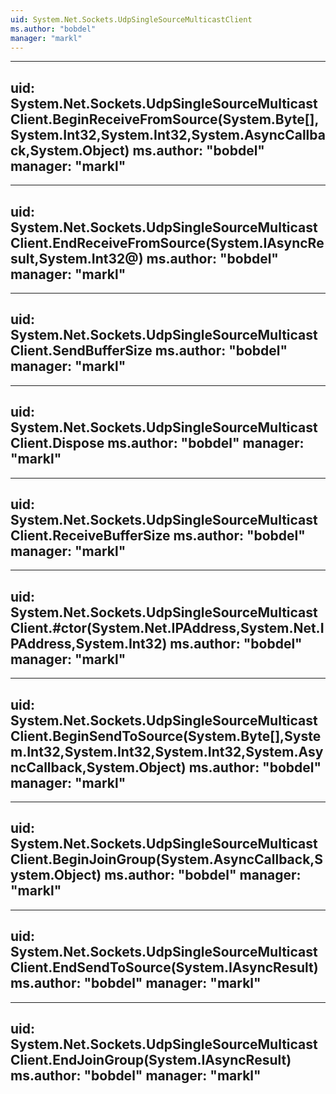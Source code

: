 ```yaml
---
uid: System.Net.Sockets.UdpSingleSourceMulticastClient
ms.author: "bobdel"
manager: "markl"
---
```


---
uid: System.Net.Sockets.UdpSingleSourceMulticastClient.BeginReceiveFromSource(System.Byte[],System.Int32,System.Int32,System.AsyncCallback,System.Object)
ms.author: "bobdel"
manager: "markl"
---

---
uid: System.Net.Sockets.UdpSingleSourceMulticastClient.EndReceiveFromSource(System.IAsyncResult,System.Int32@)
ms.author: "bobdel"
manager: "markl"
---

---
uid: System.Net.Sockets.UdpSingleSourceMulticastClient.SendBufferSize
ms.author: "bobdel"
manager: "markl"
---

---
uid: System.Net.Sockets.UdpSingleSourceMulticastClient.Dispose
ms.author: "bobdel"
manager: "markl"
---

---
uid: System.Net.Sockets.UdpSingleSourceMulticastClient.ReceiveBufferSize
ms.author: "bobdel"
manager: "markl"
---

---
uid: System.Net.Sockets.UdpSingleSourceMulticastClient.#ctor(System.Net.IPAddress,System.Net.IPAddress,System.Int32)
ms.author: "bobdel"
manager: "markl"
---

---
uid: System.Net.Sockets.UdpSingleSourceMulticastClient.BeginSendToSource(System.Byte[],System.Int32,System.Int32,System.Int32,System.AsyncCallback,System.Object)
ms.author: "bobdel"
manager: "markl"
---

---
uid: System.Net.Sockets.UdpSingleSourceMulticastClient.BeginJoinGroup(System.AsyncCallback,System.Object)
ms.author: "bobdel"
manager: "markl"
---

---
uid: System.Net.Sockets.UdpSingleSourceMulticastClient.EndSendToSource(System.IAsyncResult)
ms.author: "bobdel"
manager: "markl"
---

---
uid: System.Net.Sockets.UdpSingleSourceMulticastClient.EndJoinGroup(System.IAsyncResult)
ms.author: "bobdel"
manager: "markl"
---
